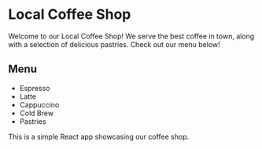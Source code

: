 # Local Coffee Shop

Welcome to our Local Coffee Shop! We serve the best coffee in town, along with a selection of delicious pastries. Check out our menu below!

## Menu
- Espresso
- Latte
- Cappuccino
- Cold Brew
- Pastries

This is a simple React app showcasing our coffee shop.